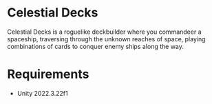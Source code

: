 # Celestial Decks

Celestial Decks is a roguelike deckbuilder where you commandeer a spaceship, traversing through the unknown reaches of space, playing combinations of cards to conquer enemy ships along the way.

# Requirements

- Unity 2022.3.22f1
